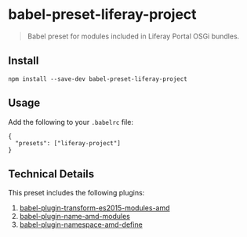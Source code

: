 # babel-preset-liferay-project

> Babel preset for modules included in Liferay Portal OSGi bundles.

## Install

```
npm install --save-dev babel-preset-liferay-project
```

## Usage

Add the following to your `.babelrc` file:

```
{
  "presets": ["liferay-project"]
}
```

## Technical Details

This preset includes the following plugins:

1. [babel-plugin-transform-es2015-modules-amd](https://github.com/izaera/liferay-npm-build-tools/tree/master/packages/babel-plugin-transform-es2015-modules-amd)
2. [babel-plugin-name-amd-modules](https://github.com/izaera/liferay-npm-build-tools/tree/master/packages/babel-plugin-name-amd-modules)
3. [babel-plugin-namespace-amd-define](https://github.com/izaera/liferay-npm-build-tools/tree/master/packages/babel-plugin-namespace-amd-define)